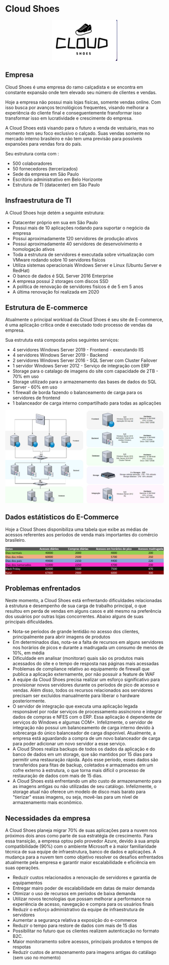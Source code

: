 # Cloud Shoes


<div align="center">

![](/images/logo.png)

</div>

## Empresa


Cloud Shoes é uma empresa do ramo calçadista e se encontra em constante expansão onde tem elevado seu número de clientes e vendas.

Hoje a empresa não possui mais lojas fisícas, somente vendas online. Com isso busca por avanços tecnológicos frequentes, visando melhorar a experiência do cliente final e conseguentemente fransformar isso transformar isso em lucratividade e crescimente do empresa.

A Cloud Shoes está visando para o futuro a venda de vestuário, mas no momento tem seu foco exclusivo o calçado. Suas vendas somente no mercado interno brasileiro e não tem uma previsão para possíveis expansões para vendas fora do país.

Seu estrutura conta com :

* 500  colaboradores
* 50 fornecedores (tercerizados)
* Sede da empresa em São Paulo
* Escritório administrativo em Belo Horizonte 
* Estrutura de TI (datacenter) em São Paulo

## Insfraestrutura de TI

A Cloud Shoes hoje detém a seguinte estrutura:

* Datacenter próprio em sua em São Paulo
* Possui mais de 10 aplicações rodando para suportar o negócio da empresa
* Possui aproximadamente 120 servidores de produção ativos
* Possui aproximadamente 40 servidores de desenvolvimento e homologação ativos
* Toda a estrutura de servidores é executada sobre virtualização com VMware rodando sobre 10 servidores fisícos
* Utiliza sistemas operacionais Windows Server e Linux (Ubuntu Server e RedHat)
* O banco de dados é SQL Server 2016 Enterprise
* A empresa possui 2 storages com discos SSD
* A política de renovação de servidores fisícos é de 5 em 5 anos
* A última renovação foi realizada em 2020
  
## Estrutura de E-commerce

Atualmente o principal workload da Cloud Shoes é seu site de E-commerce, é uma aplicação crítica onde é executado todo processo de vendas da empresa.

Sua estrututa está composta pelos seguintes serviços:
* 4 servidores Windows Server 2019 - Frontend - executando IIS
* 4 servidores Windows Server 2019 - Backend
* 2 servidores Windows Server 2016 - SQL Server com Cluster Failover
* 1 servidor Windows Server 2012 - Serviço de integração com ERP
* Storage para o catalago de imagens do site com capacidade de 2TB - 70% em uso
* Storage utilizado para o armazenamento das bases de dados do SQL Server - 60% em uso
* 1 firewall de borda fazendo o balanceamento de carga para os servidores de frontend
* 1 balanceador de carga interno compartilhado para todas as aplicações

![](/images/infra.jpg)

## Dados estátisticos do E-Commerce

Hoje a Cloud Shoes disponibiliza uma tabela que exibe as médias de acessos referentes aos períodos de venda mais importantes do comércio brasileiro.

![](/images/table01.png)

## Problemas enfrentados

Neste momento, a Cloud Shoes está enfrentando dificuldades relacionadas à estrutura e desempenho de sua carga de trabalho principal, o que resultou em perda de vendas em alguns casos e até mesmo na preferência dos usuários por outras lojas concorrentes. Abaixo alguns de suas principais dificuldades.

* Nota-se períodos de grande lentidão no acesso dos clientes, principalmente para abrir imagens de produtos
* Em determinados dias, nota-se a falta de recursos em alguns servidores nos horários de picos e durante a madrugada um consumo de menos de 10%, em média
* Dificuldade em analisar (monitorar) quais são os produtos mais acessados do site e o tempo de resposta nas páginas mais acessadas
* Problemas de compliance relativo ao equipamento de firewall que publica a aplicação externamente, por não possuir a feature de WAF
* A equipe da Cloud Shoes precisa realizar um esforço significativo para provisionar novos servidores durante os períodos de pico de acesso e vendas. Além disso, todos os recursos relacionados aos servidores precisam ser excluídos manualmente para liberar o hardware posteriormente.
* O servidor de integração que executa uma aplicação legada responsável por rodar serviços de processamento assíncrono e integrar dados de compras e NFES com o ERP. Essa aplicação é dependente de serviços do Windows e algumas COM+. Infelizmente, o servidor de integração não possui um balanceamento de carga interno devido à sobrecarga do único balanceador de carga disponível. Atualmente, a empresa está aguardando a compra de um novo balanceador de carga para poder adicionar um novo servidor a esse serviço.
* A Cloud Shoes realiza backups de todos os dados da aplicação e do banco de dados em um storage, que são mantidos por 15 dias para permitir uma restauração rápida. Após esse período, esses dados são transferidos para fitas de backup, coletados e armazenados em um cofre externo à estrutura, o que torna mais difícil o processo de restauração de dados com mais de 15 dias.
* A Cloud Shoes está enfrentando um alto custo de armazenamento para as imagens antigas ou não utilizadas de seu catálogo. Infelizmente, o storage atual não oferece um modelo de disco mais barato para "tierizar" essas imagens, ou seja, movê-las para um nível de armazenamento mais econômico.

## Necessidades da empresa

A Cloud Shoes planeja migrar 70% de suas aplicações para a nuvem nos próximos dois anos como parte de sua estratégia de crescimento. Para essa transição, a empresa optou pelo provedor Azure, devido à sua ampla compatibilidade (90%) com o ambiente Microsoft e à maior familiaridade técnica de sua equipe de infraestrutura, banco de dados e aplicações. A mudança para a nuvem tem como objetivo resolver os desafios enfrentados atualmente pela empresa e garantir maior escalabilidade e eficiência em suas operações.

* Reduzir custos relacionados a renovação de servidores e garantia de equipamentos
* Entregar mairo poder de escalabilidade em datas de maior demanda
* Otimizar o uso de recursos em períodos de baixa demanda
* Utilizar novos tecnologias que possam melhorar a performance na experiência de acesso, navegação e compra para os usuários finais
* Reduzir o esforço administrativo da equipe de infraestrutura de servidores
* Aumentar a segurança relativa a exposição do e-commerce
* Reduzir o tempo para restore de dados com mais de 15 dias
* Possibilitar no futuro que os clientes realizem autenticação no formato B2C.
* Maior monitoramento sobre acessos, principais produtos e tempos de respotas
* Reduzir custos de armazenamento para imagens antigas do catálago (sem uso no momento)